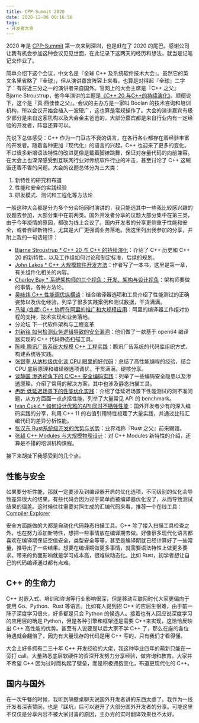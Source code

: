 ```yaml
---
title: CPP-Summit 2020
date: 2020-12-06 00:16:56
tags:
- 开发者大会
---
```


2020 年是 [CPP-Summit](http://cpp-summit.org) 第一次来到深圳，也是赶在了 2020 的尾巴。感谢公司让我有机会参加这种会议见见世面，在此记录下这两天的经历和想法，就当是记笔记交作业了。

<!--more-->

简单介绍下这个会议，中文名是『全球 C++ 及系统软件技术大会』。虽然它的英文名里省略了『全球』，但从演讲嘉宾阵容上来看，也算是对得起『全球』二字了：有将近三分之一的演讲者来自国外。官网上的大会主席是『C++ 之父』Bjarne Stroustrup，他今年演讲的主题是[《C++ 20 与C++的持续演化》](http://cpp-summit.org/speaker/502?uid=c1026)。顺便说下，这个是『真·西佳佳之父』。会议的主办方是一家叫 Boolan 的技术咨询和培训机构，所以会议开始会植入一波硬广，这也算是常规操作了。大会的演讲嘉宾有极少部分是来自这家机构以及大会金主爸爸的，大部分嘉宾都是来自行业内有一定经验的开发者，阵容还算可以。

先说下总体感受：C++ 作为一门亘古不衰的语言，在各行各业都存在着经验丰富的开发者。随着各种更加『现代化』的语言的兴起，C++ 也迎来了更多的变化。不过很多新增语法特性的改进更像是戴着脚镣跳舞，保证对存量代码的向前兼容。在大会上也深深感受到互联网行业对传统软件行业的冲击，甚至讨论了 C++ 这碗饭还香不香的问题。大会的议题总体分为三大类：

1. 新特性的研究和布道
2. 性能和安全的实践经验
3. 研发模式、测试和工程化等方法论

一般这种大会都是分为多个分会场同时演讲的，我只能选其中一些我比较感兴趣的议题去参加，大部分集中在前两类。国外开发者分享的议题大部分集中在第三类，由于今年疫情的原因，都改为线上会议了。国内开发者的分享更侧重于性能和安全，或者尝鲜新特性，尤其是大厂更强调业务落地。我这里列出我参加的分享，并附上我的一句话短评：

- [Bjarne Stroustrup  * C++ 20 与 C++ 的持续演化](http://cpp-summit.org/speaker/502?uid=c1026)：介绍了 C++ 历史和 C++ 20 的新特性，以及工作组如何讨论和制定标准，后续的规划。
- [John Lakos  * C++ 大规模软件开发方法](http://cpp-summit.org/speaker/601?uid=c1026)：作者写了一本书，这里是第一章，有关组件化相关的内容。
- [Charley Bay  * 系统架构师的三个视角：开发、架构与设计视角](http://cpp-summit.org/speaker/590?uid=c1026)：架构师要做的事情，各种方法论。
- [吴咏炜  C++ 性能调优纵横谈](http://cpp-summit.org/speaker/201?uid=c1026)：结合编译器选项和工具介绍了性能测试的正确姿势以及优化经验，列举了很多实践案例和测试数据，干货满满。
- [马骏 (良斌)  C++ 协程在阿里的推广和大规模应用](http://cpp-summit.org/speaker/584?uid=c1026)：阿里的编译器工作组对协程的支持，技术实现和业务落地。
- 分论坛  下一代软件架构与工程变革
- [刘新铭  如何检测业务逻辑导致的安全漏洞](http://cpp-summit.org/speaker/588?uid=c1026)：他们做了一款基于 open64 编译器实现的 C++ 代码静态扫描工具。
- [陈峰  腾讯广告系统大规模 C++ 工程实践](http://cpp-summit.org/speaker/571?uid=c1026)：腾讯广告系统的代码库组织方式、构建系统等实践。
- [张银奎  从纳秒级优化谈 CPU 眼里的好代码](http://cpp-summit.org/speaker/311?uid=c1026)：总结了高性能编程的经验，结合 CPU 底层原理和编译器选项调优，干货满满，硬核分享。
- [谈静国  渗透视角下的 C/C++ 安全编码实践](http://cpp-summit.org/speaker/603?uid=c1026)：列举了一些编码安全隐患以及渗透原理，介绍了常用的解决方案，其中也涉及静态扫描工具。
- [冉昕  低延迟场景下的性能优化实践](http://cpp-summit.org/speaker/549?uid=c1026)：介绍了低延迟场景下性能测试的测不准问题，从方方面面一点点抠性能，列举了大量常见 API 的 benchmark。
- [Ivan Čukić  * 如何设计优雅的API 同时不牺牲性能](http://cpp-summit.org/speaker/593?uid=c1026)：国外开发者少有的深入编码实践的分享，利用 C++ 11 的右值引用特性梳理了大量实践，并通过比较汇编代码的差异分析性能。
- [张汉东  Rust系统级开发的优势与劣势](http://cpp-summit.org/speaker/540?uid=c1026)：业界戏称『Rust 之父』前来踢馆。
- [张超  C++ Modules 与大规模物理设计](http://cpp-summit.org/speaker/575?uid=c1026)：对 C++ Modules 新特性的介绍，还算是不错的培训机构课程。

接下来胡扯下我感受到的几个点。

## 性能与安全

如果要分析性能，那就一定要涉及到编译器开启的优化选项，不同级别的优化会导致差异很大的结果。有些代码会因为过于简单而被编译器优化没了，从而导致测试结果的偏差。这时候往往需要对照生成的汇编代码来看，推荐一个在线工具：[Compiler Explorer](https://godbolt.org)

安全方面能做的大都是自动化代码静态扫描工具。C++ 除了接入扫描工具检查之外，也在努力添加新特性，想把一些事情放在编译期去做。好像很多现代化语言都喜欢在编译期保证空值安全，类型安全等等，甚至是编译期就已经计算好了一些常量，推导出了一些结果。想要在编译期做更多事情，就需要语法特性上做更多要求。带来的负面影响就是学习成本高，很难做动态化。比如 Rust，初学者想让自己的代码编译通过都有点难。

## C++ 的生命力

C++ 对嵌入式、培训和咨询等行业影响很深，但是移动互联网时代大家更偏向于使用 Go、Python、Rust 等语言。比如有人提到招 C++ 的应届生很难，由于前一阵子深度学习很火，好多都是只会 Python 的候选人。接着也有人回应说深度学习的应用层的确是 Python，但是各种引擎和框架还是需要 C++来实现，这恰恰反映出 C++ 高性能的优势。甚至有人说要是以后大家不学 C++ 了，那么在座的各位待遇就会翻倍了，因为有大量现存的代码是用 C++ 写的，只有我们才看得懂。

大会上好多拥有二三十年 C++ 开发经验的大佬，我这种毕业四年的萌新只能在一旁打 call。大量熟悉底层软硬件的资深开发努力分享经验，做咨询和教育。大家并不希望 C++ 因为过时而构起了壁垒，而是积极拥抱变化，布道更现代化的 C++。

## 国内与国外

在一次午餐的时候，我听到隔壁桌聊天说国外开发者讲的东西太虚了。我作为一线开发者深表赞同，也是『踩坑』后可以避开了大部分国外开发者的分享。可能这里不仅仅是分享内容不被大家讨喜的原因，主办方的实时翻译效果也不太好。
